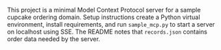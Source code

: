 This project is a minimal Model Context Protocol server for a sample cupcake ordering domain. Setup instructions create a Python virtual environment, install requirements, and run `sample_mcp.py` to start a server on localhost using SSE. The README notes that `records.json` contains order data needed by the server.
